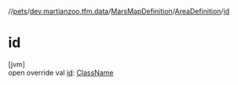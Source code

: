 //[pets](../../../../index.md)/[dev.martianzoo.tfm.data](../../index.md)/[MarsMapDefinition](../index.md)/[AreaDefinition](index.md)/[id](id.md)

# id

[jvm]\
open override val [id](id.md): [ClassName](../../../dev.martianzoo.tfm.pets.ast/-class-name/index.md)
